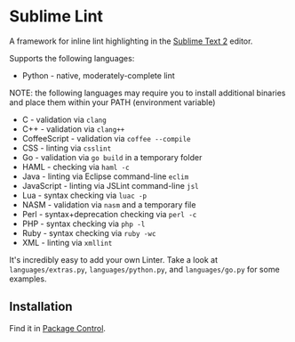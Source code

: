 Sublime Lint
=========

A framework for inline lint highlighting in the [Sublime Text 2](http://sublimetext.com "Sublime Text 2") editor.

Supports the following languages:

* Python - native, moderately-complete lint

NOTE: the following languages may require you to install additional binaries and place them within your PATH (environment variable)

* C - validation via `clang`
* C++ - validation via `clang++`
* CoffeeScript - validation via `coffee --compile`
* CSS - linting via `csslint`
* Go - validation via `go build` in a temporary folder
* HAML - checking via `haml -c`
* Java - linting via Eclipse command-line `eclim`
* JavaScript - linting via JSLint command-line `jsl`
* Lua - syntax checking via `luac -p`
* NASM - validation via `nasm` and a temporary file
* Perl - syntax+deprecation checking via `perl -c`
* PHP - syntax checking via `php -l`
* Ruby - syntax checking via `ruby -wc`
* XML - linting via `xmllint`

It's incredibly easy to add your own Linter. Take a look at `languages/extras.py`, `languages/python.py`, and `languages/go.py` for some examples.

Installation
-----

Find it in [Package Control](http://wbond.net/sublime_packages/package_control "Package Control").